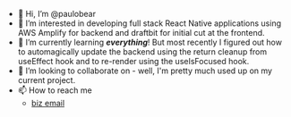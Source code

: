 - 👋 Hi, I’m @paulobear
- 👀 I’m interested in developing full stack React Native applications using AWS Amplify for backend and draftbit for initial cut at the frontend.
- 🌱 I’m currently learning ***everything***! But most recently I figured out how to automagically update the backend using the return cleanup from useEffect hook and to re-render using the useIsFocused hook.
- 💞️ I’m looking to collaborate on - well, I'm pretty much used up on my current project. 
- 📫 How to reach me 
  - [biz email](paul@bluskai-systems.com)

